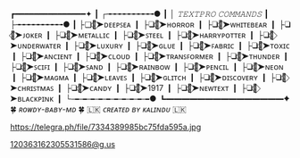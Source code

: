 

┏━━━━━━━━━━━━━━━✦
┃ ┌╼╼╼╼╼╼╼╼╼╼●
┃ │ *𝚃𝙴𝚇𝚃𝙿𝚁𝙾 𝙲𝙾𝙼𝙼𝙰𝙽𝙳𝚂*
┃ ├╼╼╼╼╼╼╼╼╼╼●
┃ ├❑🌿⃟➤ᴅᴇᴇᴘꜱᴇᴀ
┃ ├❑🌿⃟➤ʜᴏʀʀᴏʀ
┃ ├❑🌿⃟➤ᴡʜɪᴛᴇʙᴇᴀʀ
┃ ├❑🌿⃟➤ᴊᴏᴋᴇʀ
┃ ├❑🌿⃟➤ᴍᴇᴛᴀʟʟɪᴄ
┃ ├❑🌿⃟➤ꜱᴛᴇᴇʟ
┃ ├❑🌿⃟➤ʜᴀʀʀʏᴘᴏᴛᴛᴇʀ
┃ ├❑🌿⃟➤ᴜɴᴅᴇʀᴡᴀᴛᴇʀ
┃ ├❑🌿⃟➤ʟᴜxᴜʀʏ
┃ ├❑🌿⃟➤ɢʟᴜᴇ
┃ ├❑🌿⃟➤ꜰᴀʙʀɪᴄ
┃ ├❑🌿⃟➤ᴛᴏxɪᴄ
┃ ├❑🌿⃟➤ᴀɴᴄɪᴇɴᴛ
┃ ├❑🌿⃟➤ᴄʟᴏᴜᴅ
┃ ├❑🌿⃟➤ᴛʀᴀɴꜱꜰᴏʀᴍᴇʀ
┃ ├❑🌿⃟➤ᴛʜᴜɴᴅᴇʀ
┃ ├❑🌿⃟➤ꜱᴄɪꜰɪ
┃ ├❑🌿⃟➤ꜱᴀɴᴅ
┃ ├❑🌿⃟➤ʀᴀɪɴʙᴏᴡ
┃ ├❑🌿⃟➤ᴘᴇɴᴄɪʟ
┃ ├❑🌿⃟➤ɴᴇᴏɴ
┃ ├❑🌿⃟➤ᴍᴀɢᴍᴀ
┃ ├❑🌿⃟➤ʟᴇᴀᴠᴇꜱ
┃ ├❑🌿⃟➤ɢʟɪᴛᴄʜ
┃ ├❑🌿⃟➤ᴅɪꜱᴄᴏᴠᴇʀʏ
┃ ├❑🌿⃟➤ᴄʜʀɪꜱᴛᴍᴀꜱ
┃ ├❑🌿⃟➤ᴄᴀɴᴅʏ
┃ ├❑🌿⃟➤1917
┃ ├❑🌿⃟➤ɴᴇᴡᴛᴇxᴛ
┃ ├❑🌿⃟➤ʙʟᴀᴄᴋᴘɪɴᴋ
┃ └╼╼╼╼╼╼╼╼╼╼●
┗━━━━━━━━━━━━━━━✦
🍀 *_ʀᴏᴡᴅʏ-ʙᴀʙʏ-ᴍᴅ_* 🍀
🇱🇰 *_ᴄʀᴇᴀᴛᴇᴅ ʙʏ ᴋᴀʟɪɴᴅᴜ_* 🇱🇰






https://telegra.ph/file/7334389985bc75fda595a.jpg






120363162305531586@g.us
